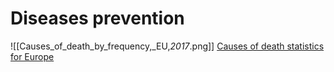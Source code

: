 # Diseases prevention
![[Causes_of_death_by_frequency,_EU,_2017_.png]]
[Causes of death statistics for Europe](https://ec.europa.eu/eurostat/statistics-explained/index.php?title=Causes_of_death_statistic)


